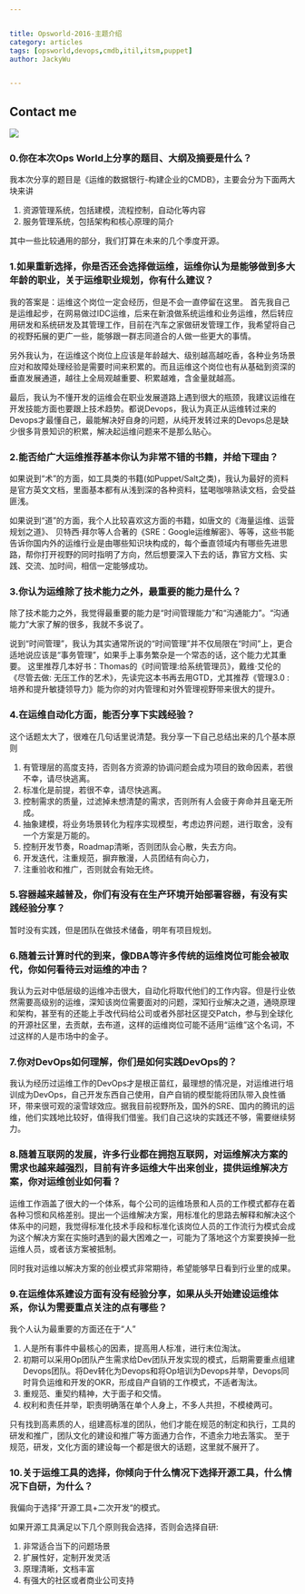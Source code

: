 ```yaml
---


title: Opsworld-2016-主题介绍
category: articles
tags: [opsworld,devops,cmdb,itil,itsm,puppet]
author: JackyWu


---
```


## Contact me

![](/images/weixin-pic-jackywu.jpg)

### 0.你在本次Ops World上分享的题目、大纲及摘要是什么？

我本次分享的题目是《运维的数据银行-构建企业的CMDB》，主要会分为下面两大块来讲

1. 资源管理系统，包括建模，流程控制，自动化等内容
1. 服务管理系统，包括架构和核心原理的简介

其中一些比较通用的部分，我们打算在未来的几个季度开源。

### 1.如果重新选择，你是否还会选择做运维，运维你认为是能够做到多大年龄的职业，关于运维职业规划，你有什么建议？

我的答案是：运维这个岗位一定会经历，但是不会一直停留在这里。
首先我自己是运维起步，在网易做过IDC运维，后来在新浪做系统运维和业务运维，然后转应用研发和系统研发及其管理工作，目前在汽车之家做研发管理工作，我希望将自己的视野拓展的更广一些，能够跟一群志同道合的人做一些更大的事情。

另外我认为，在运维这个岗位上应该是年龄越大、级别越高越吃香，各种业务场景应对和故障处理经验是需要时间来积累的。而且运维这个岗位也有从基础到资深的垂直发展通道，越往上全局观越重要、积累越难，含金量就越高。

最后，我认为不懂开发的运维会在职业发展道路上遇到很大的瓶颈，我建议运维在开发技能方面也要跟上技术趋势。都说Devops，我认为真正从运维转过来的Devops才最懂自己，最能解决好自身的问题，从纯开发转过来的Devops总是缺少很多背景知识的积累，解决起运维问题来不是那么贴心。

### 2.能否给广大运维推荐基本你认为非常不错的书籍，并给下理由？

如果说到“术”的方面，如工具类的书籍(如Puppet/Salt之类)，我认为最好的资料是官方英文文档，里面基本都有从浅到深的各种资料，猛喝咖啡熟读文档，会受益匪浅。

如果说到“道”的方面，我个人比较喜欢这方面的书籍，如唐文的《海量运维、运营规划之道》、 贝特西·拜尔等人合著的《SRE：Google运维解密》、等等，这些书能告诉你国内外的运维行业是由哪些知识块构成的，每个垂直领域内有哪些先进思路，帮你打开视野的同时指明了方向，然后想要深入下去的话，靠官方文档、实践、交流、加时间，相信一定能够成功。

### 3.你认为运维除了技术能力之外，最重要的能力是什么？

除了技术能力之外，我觉得最重要的能力是“时间管理能力”和“沟通能力”。“沟通能力”大家了解的很多，我就不多说了。

说到“时间管理”，我认为其实通常所说的“时间管理”并不仅局限在“时间”上，更合适地说应该是“事务管理”，如果手上事务繁杂是一个常态的话，这个能力尤其重要。
这里推荐几本好书：Thomas的《时间管理:给系统管理员》，戴维·艾伦的《尽管去做: 无压工作的艺术》，先读完这本书再去用GTD，尤其推荐《管理3.0 : 培养和提升敏捷领导力》能为你的对内管理和对外管理视野带来很大的提升。

### 4.在运维自动化方面，能否分享下实践经验？

这个话题太大了，很难在几句话里说清楚。我分享一下自己总结出来的几个基本原则

1. 有管理层的高度支持，否则各方资源的协调问题会成为项目的致命因素，若很不幸，请尽快逃离。
1. 标准化是前提，若很不幸，请尽快逃离。
1. 控制需求的质量，过滤掉未想清楚的需求，否则所有人会疲于奔命并且毫无所成。
1. 抽象建模，将业务场景转化为程序实现模型，考虑边界问题，进行取舍，没有一个方案是万能的。
1. 控制开发节奏，Roadmap清晰，否则团队会心散，失去方向。
1. 开发迭代，注重规范，摒弃散漫，人员团结有向心力，
1. 注重验收和推广，否则就会有始无终。


### 5.容器越来越普及，你们有没有在生产环境开始部署容器，有没有实践经验分享？

暂时没有实践，但是团队在做技术储备，明年有项目规划。

### 6.随着云计算时代的到来，像DBA等许多传统的运维岗位可能会被取代，你如何看待云对运维的冲击？

我认为云对中低层级的运维冲击很大，自动化将取代他们的工作内容。但是行业依然需要高级别的运维，深知该岗位需要面对的问题，深知行业解决之道，通晓原理和架构，甚至有的还能上手改代码给公司或者外部社区提交Patch，参与到全球化的开源社区里，去贡献，去布道，这样的运维岗位可能不适用“运维”这个名词，不过这样的人是市场中的金子。

### 7.你对DevOps如何理解，你们是如何实践DevOps的？

我认为经历过运维工作的DevOps才是根正苗红，最理想的情况是，对运维进行培训成为DevOps，自己开发东西自己使用，自产自销的模型能将团队带入良性循环，带来很可观的滚雪球效应。据我目前视野所及，国外的SRE、国内的腾讯的运维，他们实践地比较好，值得我们借鉴。我们自己这块的实践还不够，需要继续努力。

### 8.随着互联网的发展，许多行业都在拥抱互联网，对运维解决方案的需求也越来越强烈，目前有许多运维大牛出来创业，提供运维解决方案，你对运维创业如何看？

运维工作涵盖了很大的一个体系，每个公司的运维场景和人员的工作模式都存在着各种习惯和风格差别。提出一个运维解决方案，用标准化的思路去解释和解决这个体系中的问题，我觉得标准化技术手段和标准化该岗位人员的工作流行为模式会成为这个解决方案在实施时遇到的最大困难之一，可能为了落地这个方案要换掉一批运维人员，或者该方案被抵制。

同时我对运维以解决方案的创业模式非常期待，希望能够早日看到行业里的成果。

### 9.在运维体系建设方面有没有经验分享，如果从头开始建设运维体系，你认为需要重点关注的点有哪些？

我个人认为最重要的方面还在于“人”

1. 人是所有事件中最核心的因素，提高用人标准，进行末位淘汰。
1. 初期可以采用Op团队产生需求给Dev团队开发实现的模式，后期需要重点组建Devops团队。将Dev转化为Devops和将Op培训为Devops并举，Devops同时背负运维和开发的OKR，形成自产自销的工作模式，不适者淘汰。
1. 重规范、重契约精神，大于面子和交情。
1. 权利和责任并举，职责明确落在单个人身上，不多人共担，不模棱两可。

只有找到高素质的人，组建高标准的团队，他们才能在规范的制定和执行，工具的研发和推广，团队文化的建设和推广等方面通力合作，不遗余力地去落实。
至于规范，研发，文化方面的建设每一个都是很大的话题，这里就不展开了。

### 10.关于运维工具的选择，你倾向于什么情况下选择开源工具，什么情况下自研，为什么？

我偏向于选择”开源工具+二次开发“的模式。

如果开源工具满足以下几个原则我会选择，否则会选择自研:

1. 非常适合当下的问题场景
1. 扩展性好，定制开发灵活
1. 原理清晰，文档丰富
1. 有强大的社区或者商业公司支持
